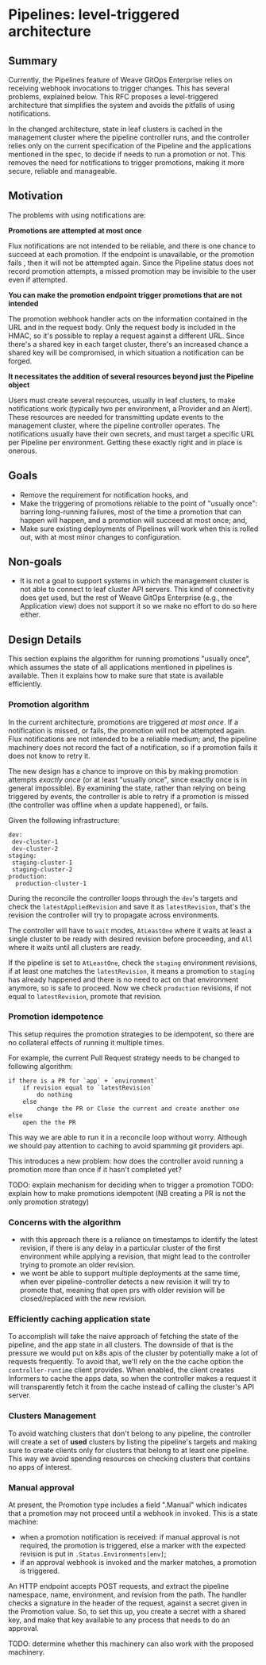 # Pipelines: level-triggered architecture

## Summary

Currently, the Pipelines feature of Weave GitOps Enterprise relies on receiving webhook invocations to trigger changes. This has several problems, explained below. This RFC proposes a level-triggered architecture that simplifies the system and avoids the pitfalls of using notifications.

In the changed architecture, state in leaf clusters is cached in the management cluster where the pipeline controller runs, and the controller relies only on the current specification of the Pipeline and the applications mentioned in the spec, to decide if needs to run a promotion or not. This removes the need for notifications to trigger promotions, making it more secure, reliable and manageable.

## Motivation

The problems with using notifications are:

**Promotions are attempted at most once**

Flux notifications are not intended to be reliable, and there is one chance to succeed at each promotion. If the endpoint is unavailable, or the promotion fails <!-- check if Flux does retries on 500s -->, then it will not be attempted again. Since the Pipeline status does not record promotion attempts, a missed promotion may be invisible to the user even if attempted.

**You can make the promotion endpoint trigger promotions that are not intended**

The promotion webhook handler acts on the information contained in the URL and in the request body. Only the request body is included in the HMAC, so it's possible to replay a request against a different URL. Since there's a shared key in each target cluster, there's an increased chance a shared key will be compromised, in which situation a notification can be forged.

**It necessitates the addition of several resources beyond just the Pipeline object**

Users must create several resources, usually in leaf clusters, to make notifications work (typically two per environment, a Provider and an Alert). These resources are needed for transmitting update events to the management cluster, where the pipeline controller operates. The notifications usually have their own secrets, and must target a specific URL per Pipeline per environment. Getting these exactly right and in place is onerous.

## Goals

 - Remove the requirement for notification hooks, and 
 - Make the triggering of promotions reliable to the point of "usually once": barring long-running failures, most of the time a promotion that can happen will happen, and a promotion will succeed at most once; and,
 - Make sure existing deployments of Pipelines will work when this is rolled out, with at most minor changes to configuration.

## Non-goals

 - It is not a goal to support systems in which the management cluster is not able to connect to leaf cluster API servers. This kind of connectivity does get used, but the rest of Weave GitOps Enterprise (e.g., the Application view) does not support it so we make no effort to do so here either.

## Design Details

This section explains the algorithm for running promotions "usually once", which assumes the state of all applications mentioned in pipelines is available. Then it explains how to make sure that state is available efficiently.

### Promotion algorithm

In the current architecture, promotions are triggered _at most once_. If a notification is missed, or fails, the promotion will not be attempted again. Flux notifications are not intended to be a reliable medium; and, the pipeline machinery does not record the fact of a notification, so if a promotion fails it does not know to retry it.

The new design has a chance to improve on this by making promotion attempts _exactly once_ (or at least "usually once", since exactly once is in general impossible). By examining the state, rather than relying on being triggered by events, the controller is able to retry if a promotion is missed (the controller was offline when a update happened), or fails.

Given the following infrastructure:

```
dev:
 dev-cluster-1
 dev-cluster-2
staging:
 staging-cluster-1
 staging-cluster-2
production:
  production-cluster-1
```

During the reconcile the controller loops through the `dev`'s targets and check the `latestAppliedRevision` and save it as `latestRevision`, that's the revision the controller will try to propagate across environments.

The controller will have to `wait` modes, `AtLeastOne` where it waits at least a single cluster to be ready with desired revision before proceeding, and `All` where it waits until all clusters are ready.

If the pipeline is set to `AtLeastOne`, check the `staging` environment revisions, if at least one matches the `latestRevision`, it means a promotion to `staging` has already happened and there is no need to act on that environment anymore, so is safe to proceed. Now we check `production` revisions, if not equal to `latestRevision`, promote that revision.

### Promotion idempotence

This setup requires the promotion strategies to be idempotent, so there are no collateral effects of running it multiple times.

For example, the current Pull Request strategy needs to be changed to following algorithm:
```
if there is a PR for `app` + `environment`
	if revision equal to `latestRevision`
		do nothing
	else
		change the PR or Close the current and create another one
else
	open the the PR
```

This way we are able to run it in a reconcile loop without worry. Although we should pay attention to caching to avoid spamming git providers api.

This introduces a new problem: how does the controller avoid running a promotion more than once if it hasn't completed yet?

TODO: explain mechanism for deciding when to trigger a promotion
TODO: explain how to make promotions idempotent (NB creating a PR is not the only promotion strategy)

### Concerns with the algorithm

- with this approach there is a reliance on timestamps to identify the latest revision, if there is any delay in a particular cluster of the first environment while applying a revision, that might lead to the controller trying to promote an older revision.
- we wont be able to support multiple deployments at the same time, when ever pipeline-controller detects a new revision it will try to promote that, meaning that open prs with older revision will be closed/replaced with the new revision.

### Efficiently caching application state

To accomplish will take the naive approach of fetching the state of the pipeline, and the app state in all clusters. The downside of that is the pressure we would put on k8s apis of the cluster by potentially make a lot of requests frequently. To avoid that, we'll rely on the the cache option the `controller-runtime` client provides. When enabled, the client creates Informers to cache the apps data, so when the controller makes a request it will transparently fetch it from the cache instead of calling the cluster's API server.

### Clusters Management

To avoid watching clusters that don't belong to any pipeline, the controller will create a set of **used** clusters by listing the pipeline's targets and making sure to create clients only for clusters that belong to at least one pipeline. This way we avoid spending resources on checking clusters that contains no apps of interest.

### Manual approval

At present, the Promotion type includes a field ".Manual" which indicates that a promotion may not proceed until a webhook in invoked. This is a state machine:

 - when a promotion notification is received: if manual approval is not required, the promotion is triggered, else a marker with the expected revision is put in `.Status.Environments[env]`;
 - if an approval webhook is invoked and the marker matches, a promotion is triggered.

An HTTP endpoint accepts POST requests, and extract the pipeline namespace, name, environment, and revision from the path. The handler checks a signature in the header of the request, against a secret given in the Promotion value. So, to set this up, you create a secret with a shared key, and make that key available to any process that needs to do an approval.

TODO: determine whether this machinery can also work with the proposed machinery.
